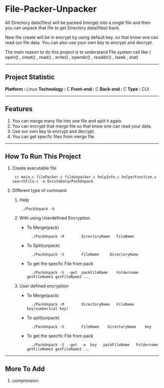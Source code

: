 # File-Packer-Unpacker

All Directory data(files) will be packed (merge) into a single file and then you can unpack that file to get Directory data(files) back.

New file create will be in encrypt by using default key. so that know one can read our file data. You can also use your own key to encrypt and decrypt.

The main reason to do this project is to understand File system call like ( open() , creat() , read() , write() , opendir() , readdir() , lseek , stat)

---

## Project Statistic

__Platform :__ Linux
__Technology :__ C
__Front-end :__ C
__Back-end :__ C
__Type :__ CUI

---

## Features

1. You can merge many file into one file and split it again.
2. You can encrypt that merge file so that know one can read your data.
3. Use our own key to encrypt and decrypt.
4. You can get specfic files from merge file.

---

## How To Run This Project

1. Create executable file

        cc main.c filePacker.c fileUnpacker.c helpInfo.c helperFunction.c searchFile.c -o ExcuteData/PackUnpack

2. Different type of command

    1. Help

            ./PackUnpack -h

    2. With using Userdefined Encryption

        - To Merge(pack)

                ./PackUnpack -M        DirectoryName   FileName

        - To Split(unpack)

                ./PackUnpack -S        FileName     DirectoryName

        - To get the specfic File from pack

                ./PackUnpack -S  -get  packFileName    Foldername    getFileName1 getFileName2 ...

    3. User defined encryption

        - To Merge(pack)

                ./PackUnpack -M        DirectoryName   FileName     key(numberical key)

        - To split(unpack)

                ./PackUnpack -S        FileName    DirectoryName    key

        - To get the specfic File from pack

                ./PackUnpack -S  -get  -e  key   packFileName   Foldername   getFileName1 getFileName2 ...

---

## More To Add

1. compression.